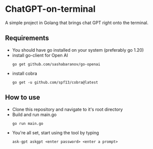 # ChatGPT-on-terminal
A simple project in Golang that brings chat GPT right onto the terminal.

## Requirements
* You should have go installed on your system (preferably go 1.20)
* install go-client for Open AI
  ```
  go get github.com/sashabaranov/go-openai
  ```
* install cobra
  ```
  go get -u github.com/spf13/cobra@latest
  ```

## How to use 
* Clone this repository and navigate to it's root directory
* Build and run main.go
  ```
  go run main.go
  ```
* You're all set, start using the tool by typing
  ```
  ask-gpt askgpt <enter password> <enter a prompt>
  ``` 

